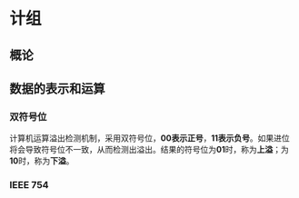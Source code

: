 # 计组

## 概论

## 数据的表示和运算

### 双符号位

计算机运算溢出检测机制，采用双符号位，**00表示正号**，**11表示负号**。如果进位将会导致符号位不一致，从而检测出溢出。结果的符号位为**01**时，称为**上溢**；为**10**时，称为**下溢**。

### IEEE 754

